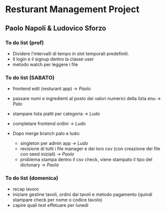 # Resturant Management Project

## Paolo Napoli & Ludovico Sforzo

### To do list (prof)

- Dividere l'intervalli di tempo in slot temporali predefiniti.
- Il login e il signup dentro la classe user
- metodo watch per leggere i file

### To do list (SABATO)

- frontend edit (resturant app) -> _Paolo_
- passare nomi e ingredienti al posto dei valori numerici della lista enu -> _Palo_
- stampare lista piatti per categoria -> _Ludo_
- completare frontend ordini -> _Ludo_

- Dopo merge branch palo e ludo:
  - singleton per admin app -> _Ludo_
  - revisione di tutti i file manager e dei loro csv (con creazione dei file con seed iniziali) -> _Paolo_
  - problema stampa dentro il csv check, viene stampato il tipo del dictonary -> _Paolo_

### To do list (domenica)

- recap lavoro
- iniziare gestine tavoli, ordini dai tavoli e metodo pagamento (quindi stampare check per nome o codice tavolo)
- capire quali test effetuare per lunedi
